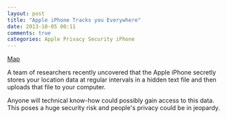 ```yaml
---
layout: post
title: "Apple iPhone Tracks you Everywhere"
date: 2013-10-05 00:11
comments: true
categories: Apple Privacy Security iPhone
---
```


[Map](http://editorial.designtaxi.com/news-track2004/1.jpg)

A team of researchers recently uncovered that the Apple iPhone secretly stores your location data at regular intervals in a hidden text file and then uploads that file to your computer.

<!-- more -->

Anyone will technical know-how could possibly gain access to this data. This poses a huge security risk and people's privacy could be in jeopardy.

